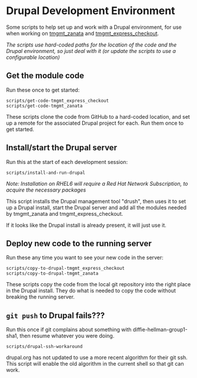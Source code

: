 # Drupal Development Environment

Some scripts to help set up and work with a Drupal environment, for use when
working on [tmgmt_zanata](https://github.com/zanata/tmgmt_zanata) and
[tmgmt_express_checkout](https://github.com/zanata/tmgmt_express_checkout).

*The scripts use hard-coded paths for the location of the code and the Drupal
environment, so just deal with it (or update the scripts to use a configurable
location)*

## Get the module code

Run these once to get started:

```
scripts/get-code-tmgmt_express_checkout
scripts/get-code-tmgmt_zanata
```

These scripts clone the code from GitHub to a hard-coded location, and set up
a remote for the associated Drupal project for each. Run them once to get
started.

## Install/start the Drupal server

Run this at the start of each development session:

```
scripts/install-and-run-drupal
```
*Note: Installation on RHEL6 will require a Red Hat Network Subscription,
to acquire the necessary packages*

This script installs the Drupal management tool "drush", then uses it to set
up a Drupal install, start the Drupal server and add all the modules needed by
tmgmt_zanata and tmgmt_express_checkout.

If it looks like the Drupal install is already present, it will just use it.

## Deploy new code to the running server

Run these any time you want to see your new code in the server:

```
scripts/copy-to-drupal-tmgmt_express_checkout
scripts/copy-to-drupal-tmgmt_zanata
```

These scripts copy the code from the local git repository into the right place
in the Drupal install. They do what is needed to copy the code without breaking
the running server.


## `git push` to Drupal fails???

Run this once if git complains about something with diffie-hellman-group1-sha1,
then resume whatever you were doing.

```
scripts/drupal-ssh-workaround
```

drupal.org has not updated to use a more recent algorithm for their git ssh.
This script will enable the old algorithm in the current shell so that git can
work.
